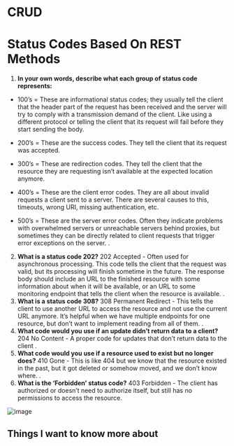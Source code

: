 # CRUD
# Status Codes Based On REST Methods
1. **In your own words, describe what each group of status code represents:**
+ 100’s = These are informational status codes; they usually tell the client that the header part of the request has been received and the server will try to comply with a transmission demand of the client. Like using a different protocol or telling the client that its request will fail before they start sending the body.

+ 200’s = These are the success codes. They tell the client that its request was accepted. 

+ 300’s = These are redirection codes. They tell the client that the resource they are requesting isn’t available at the expected location anymore.

+ 400’s = These are the client error codes. They are all about invalid requests a client sent to a server. There are several causes to this, timeouts, wrong URI, missing authentication, etc.

+ 500’s = These are the server error codes. Often they indicate problems with overwhelmed servers or unreachable servers behind proxies, but sometimes they can be directly related to client requests that trigger error exceptions on the server. 
.
2. **What is a status code 202?** 
202 Accepted - Often used for asynchronous processing. This code tells the client that the request was valid, but its processing will finish sometime in the future. The response body should include an URL to the finished resource with some information about when it will be available, or an URL to some monitoring endpoint that tells the client when the resource is available.
.
3. **What is a status code 308?**
308 Permanent Redirect - This tells the client to use another URL to access the resource and not use the current URL anymore. It’s helpful when we have multiple endpoints for one resource, but don’t want to implement reading from all of them.
.
4. **What code would you use if an update didn’t return data to a client?**
204 No Content - A proper code for updates that don’t return data to the client
.
5. **What code would you use if a resource used to exist but no longer does?**
410 Gone - This is like 404 but we know that the resource existed in the past, but it got deleted or somehow moved, and we don’t know where.
.
6. **What is the ‘Forbidden’ status code?**
403 Forbidden - The client has authorized or doesn’t need to authorize itself, but still has no permissions to access the resource.

![image](https://miro.medium.com/max/920/1*w_iicbG7L3xEQTArjHUS6g.jpeg)




## Things I want to know more about